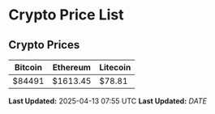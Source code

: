 # Crypto Price List

## Crypto Prices
| Bitcoin | Ethereum | Litecoin |
| ------- | -------- | -------- |
| $84491 | $1613.45 | $78.81 |
**Last Updated:** 2025-04-13 07:55 UTC
**Last Updated:** $DATE$
